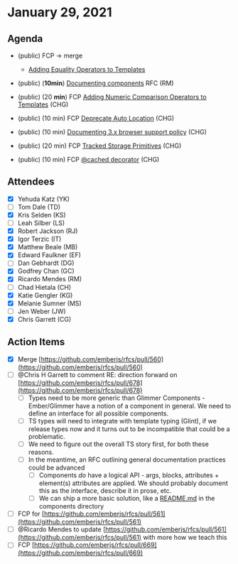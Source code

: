 # January 29, 2021

## Agenda

- (public) FCP → merge
    - [Adding Equality Operators to Templates](https://github.com/emberjs/rfcs/pull/560)

- (public) (**10min**) [Documenting components](https://github.com/emberjs/rfcs/pull/678) RFC (RM)
- (public) (20 **min**) FCP [Adding Numeric Comparison Operators to Templates](https://github.com/emberjs/rfcs/pull/561) (CHG)
- (public) (10 min) FCP [Deprecate Auto Location](https://github.com/emberjs/rfcs/pull/711) (CHG)
- (public) (10 min) [Documenting 3.x browser support policy](https://emberjs.com/browser-support) (CHG)
- (public) (20 min) FCP [Tracked Storage Primitives](https://github.com/emberjs/rfcs/pull/669) (CHG)
- (public) (10 min) FCP [@cached decorator](https://github.com/emberjs/rfcs/pull/566) (CHG)

## Attendees

- [x]  Yehuda Katz (YK)
- [ ]  Tom Dale (TD)
- [x]  Kris Selden (KS)
- [ ]  Leah Silber (LS)
- [x]  Robert Jackson (RJ)
- [x]  Igor Terzic (IT)
- [x]  Matthew Beale (MB)
- [x]  Edward Faulkner (EF)
- [ ]  Dan Gebhardt (DG)
- [x]  Godfrey Chan (GC)
- [x]  Ricardo Mendes (RM)
- [ ]  Chad Hietala (CH)
- [x]  Katie Gengler (KG)
- [x]  Melanie Sumner (MS)
- [ ]  Jen Weber (JW)
- [x]  Chris Garrett (CG)

## Action Items

- [x]  Merge [https://github.com/emberjs/rfcs/pull/560](https://github.com/emberjs/rfcs/pull/560)
- [ ]  @Chris H Garrett to comment RE: direction forward on [https://github.com/emberjs/rfcs/pull/678](https://github.com/emberjs/rfcs/pull/678)
    - [ ]  Types need to be more generic than Glimmer Components - Ember/Glimmer have a notion of a component in general. We need to define an interface for all possible components.
    - [ ]  TS types will need to integrate with template typing (Glint), if we release types now and it turns out to be incompatible that could be a problematic.
    - [ ]  We need to figure out the overall TS story first, for both these reasons.
    - [ ]  In the meantime, an RFC outlining general documentation practices could be advanced
        - [ ]  Components *do* have a logical API - args, blocks, attributes + element(s) attributes are applied. We should probably document this as the interface, describe it in prose, etc.
        - [ ]  We can ship a more basic solution, like a [README.md](http://readme.md) in the components directory
- [ ]  FCP for [https://github.com/emberjs/rfcs/pull/561](https://github.com/emberjs/rfcs/pull/561)
- [ ]  @Ricardo Mendes to update [https://github.com/emberjs/rfcs/pull/561](https://github.com/emberjs/rfcs/pull/561) with more how we teach this
- [ ]  FCP [https://github.com/emberjs/rfcs/pull/669](https://github.com/emberjs/rfcs/pull/669)